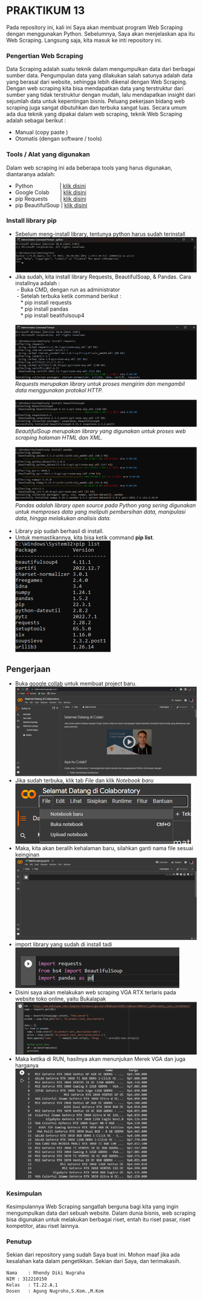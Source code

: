 # PRAKTIKUM 13
Pada repository ini, kali ini Saya akan membuat program Web Scraping dengan menggunakan Python. Sebelumnya, Saya akan menjelaskan apa itu Web Scraping. 
Langsung saja, kita masuk ke inti repository ini.<br/>

### Pengertian Web Scraping<br/>
Data Scraping adalah suatu teknik dalam mengumpulkan data dari berbagai sumber data. Pengumpulan data yang dilakukan salah satunya adalah data yang berasal dari website, 
sehingga lebih dikenal dengan Web Scraping. Dengan web scraping kita bisa mendapatkan data yang terstruktur dari sumber yang tidak terstruktur dengan mudah, lalu mendapatkan insight dari
sejumlah data untuk kepentingan bisnis. Peluang pekerjaan bidang web scraping juga sangat dibutuhkan dan terbuka sangat luas. Secara umum ada dua teknik yang dipakai dalam web scraping, teknik Web Scraping adalah sebagai berikut :
- Manual (copy paste )
- Otomatis (dengan software / tools)
### Tools / Alat yang digunakan<br/>
Dalam web scraping ini ada beberapa tools yang harus digunakan, diantaranya adalah:<br/>
- Python&emsp;&emsp;&emsp;&emsp;&nbsp;&ensp; | [klik disini](https://www.python.org/)
- Google Colab&emsp;&nbsp;&ensp; | [klik disini](https://colab.research.google.com/)
- pip Requests&emsp;&nbsp;&ensp;&nbsp; | [klik disini](https://pypi.org/project/requests/)
- pip BeautifulSoup | [klik disini](https://pypi.org/project/beautifulsoup4/)

### Install library pip
- Sebelum meng-install library, tentunya python harus sudah terinstall<br/>
![img.ss](Screenshots/ss1.png)
- Jika sudah, kita install library Requests, BeautifulSoap, & Pandas. Cara installnya adalah :<br/>
&nbsp;- Buka CMD, dengan run as administrator<br/>
&nbsp;- Setelah terbuka ketik command berikut :<br/>
&emsp;* pip install requests<br/>
&emsp;* pip install pandas<br/>
&emsp;* pip install beatifulsoup4<br/><br/>
![img.ss](Screenshots/ss3.png)
*Requests merupakan library untuk proses mengirim dan mengambil data menggunakan protokol HTTP.*<br/><br/>
![img.ss](Screenshots/ss4.png)
*BeautifulSoup merupakan library yang digunakan untuk proses web scraping halaman HTML dan XML.*<br/><br/>
![img.ss](Screenshots/ss4.1.png)
*Pandas adalah library open source pada Python yang sering digunakan untuk memproses data yang meliputi pembersihan data, manipulasi data, hingga melakukan analisis data.*<br/><br/>
- Library pip sudah berhasil di install.
- Untuk memastikannya, kita bisa ketik command **pip list**.<br/>
![img.ss](Screenshots/ss5.png)

## Pengerjaan
- Buka [google collab](https://colab.research.google.com/) untuk membuat project baru.<br/>
![img.ss](Screenshots/ss2.png)
- Jika sudah terbuka, klik tab *File* dan klik *Notebook baru*<br/>
![img.ss](Screenshots/ss6.png)
- Maka, kita akan beralih kehalaman baru, silahkan ganti nama file sesuai keinginan<br/>
![img.ss](Screenshots/ss7.png)
- import library yang sudah di install tadi<br/>
![img.ss](Screenshots/ss8.png)
- Disini saya akan melakukan web scraping VGA RTX terlaris pada website toko online, yaitu Bukalapak<br/>
![img.ss](Screenshots/ss9.png)
- Maka ketika di RUN, hasilnya akan menunjukan Merek VGA dan juga harganya<br/>
![img.ss](Screenshots/ss10.png)

### Kesimpulan
Kesimpulannya Web Scraping sangatlah berguna bagi kita yang ingin mengumpulkan data dari sebuah website. 
Dalam dunia bisnis, web scraping bisa digunakan untuk melakukan berbagai riset, entah itu riset pasar, riset kompetitor, atau riset lainnya.

### Penutup
Sekian dari repository yang sudah Saya buat ini. Mohon maaf jika ada kesalahan kata dalam pengetikkan. Sekian dari Saya, dan terimakasih.

```
Nama 	: Rhendy Diki Nugraha
NIM	: 312210150
Kelas	: TI.22.A.1
Dosen 	: Agung Nugroho,S.Kom.,M.Kom
```